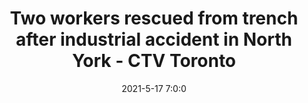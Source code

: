 ---
"title": "Two workers rescued from trench after industrial accident in North York - CTV Toronto"
"date": "2021-5-17 7:0:0"
"feed_name": "GOOGLENEWSINDUSTRIAL"
"feed_website": "https://news.google.com/search?q=industrial%2Bincident&hl=en-US&gl=US&ceid=US:en"
"feed_rss": "https://news.google.com/rss/search?q=industrial%2Bincident&hl=en-US&gl=US&ceid=US:en"
"link": "https://toronto.ctvnews.ca/two-workers-rescued-from-trench-after-industrial-accident-in-north-york-1.5431776"
"file": "_posts/2021-1-1-271467b35f0eed66deb763a60ff4a90cc8ac87b2.md"
"accident": "1"
"drilling": "1"
"dead": "0"
"injured": "2"
---